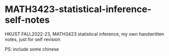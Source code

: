 # MATH3423-statistical-inference-self-notes
HKUST FALL2022-23, MATH3423 statistical inference, my own handwritten notes, just for self revision

PS: include some chinese
